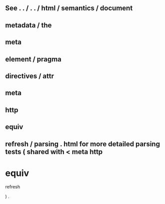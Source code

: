 See
.
.
/
.
.
/
html
/
semantics
/
document
-
metadata
/
the
-
meta
-
element
/
pragma
-
directives
/
attr
-
meta
-
http
-
equiv
-
refresh
/
parsing
.
html
for
more
detailed
parsing
tests
(
shared
with
<
meta
http
-
equiv
=
refresh
>
)
.
